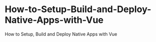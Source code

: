 # How-to-Setup-Build-and-Deploy-Native-Apps-with-Vue
How to Setup, Build and Deploy Native Apps with Vue
